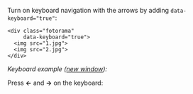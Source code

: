 Turn on&nbsp;keyboard navigation with the arrows by&nbsp;adding `data-keyboard="true"`:

	<div class="fotorama"
	     data-keyboard="true">
	  <img src="1.jpg">
	  <img src="2.jpg">
	</div>

*Keyboard example (<a href="/examples/keyboard.html" target="_blank">new window</a>):*

<p class="switch-group">Press <strong class="key js-arrow" data-fotorama="#keyboard" data-show="<">←</strong> and <strong class="key js-arrow" data-fotorama="#keyboard" data-show=">">→</strong> on the keyboard:</p>

<div class="fotorama-wrap"><div class="fotorama"
     id="keyboard"
     data-keyboard="true"
     data-loop="true"
     data-width="700"
     data-ratio="3/2">
	<a href="http://fotorama.s3.amazonaws.com/i/okonechnikov/2-lo.jpg"></a>
	<a href="http://fotorama.s3.amazonaws.com/i/okonechnikov/3-lo.jpg"></a>
	<a href="http://fotorama.s3.amazonaws.com/i/okonechnikov/5-lo.jpg"></a>
	<a href="http://fotorama.s3.amazonaws.com/i/okonechnikov/8-lo.jpg"></a>
	<a href="http://fotorama.s3.amazonaws.com/i/okonechnikov/6-lo.jpg"></a>
</div></div>
